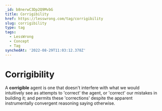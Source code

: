 ```yaml
---
_id: b8nerwC3Dp2Q9MvbG
title: Corrigibility
href: https://lesswrong.com/tag/corrigibility
slug: corrigibility
type: tag
tags:
  - LessWrong
  - Concept
  - Tag
synchedAt: '2022-08-29T11:03:12.378Z'
---
```


# Corrigibility

A **corrigible** agent is one that doesn't interfere with what we would intuitively see as attempts to 'correct' the agent, or 'correct' our mistakes in building it; and permits these 'corrections' despite the apparent instrumentally convergent reasoning saying otherwise.

